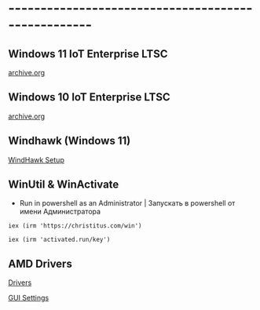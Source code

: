 # ---------------------------------------------------
## Windows 11 IoT Enterprise LTSC
[archive.org](https://archive.org/details/windows-11-iot-enterprise-ltsc-2024)
## Windows 10 IoT Enterprise LTSC
[archive.org](https://archive.org/details/en-us_windows_10_iot_enterprise_ltsc_2021_x64_dvd_257ad90f_202301)
## Windhawk (Windows 11)
[WindHawk Setup](https://ramensoftware.com/downloads/windhawk_setup.exe)
## WinUtil & WinActivate
- Run in powershell as an Administrator | Запускать в powershell от имени Администратора
```
iex (irm 'https://christitus.com/win')
```
```
iex (irm 'activated.run/key')
```
## AMD Drivers
[Drivers](https://sourceforge.net/projects/radeon-id-distribution/files/Release%20Polaris-Vega-Navi/)

[GUI Settings](https://sourceforge.net/projects/radeon-id-distribution/files/Dependencies/V5.5/)

